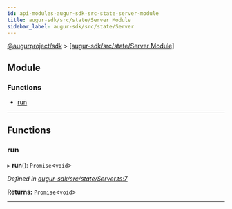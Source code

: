 ```yaml
---
id: api-modules-augur-sdk-src-state-server-module
title: augur-sdk/src/state/Server Module
sidebar_label: augur-sdk/src/state/Server
---
```


[@augurproject/sdk](api-readme.md) > [[augur-sdk/src/state/Server Module]](api-modules-augur-sdk-src-state-server-module.md)

## Module

### Functions

* [run](api-modules-augur-sdk-src-state-server-module.md#run)

---

## Functions

<a id="run"></a>

###  run

▸ **run**(): `Promise`<`void`>

*Defined in [augur-sdk/src/state/Server.ts:7](https://github.com/AugurProject/augur/blob/304ca83772/packages/augur-sdk/src/state/Server.ts#L7)*

**Returns:** `Promise`<`void`>

___

